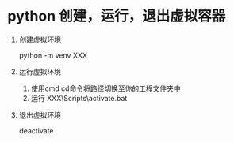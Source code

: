# python 创建，运行，退出虚拟容器

1. 创建虚拟环境

    python -m venv XXX

2. 运行虚拟环境
   1. 使用cmd cd命令将路径切换至你的工程文件夹中
   2. 运行 XXX\Scripts\activate.bat

3. 退出虚拟环境

    deactivate

